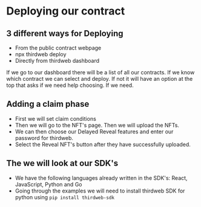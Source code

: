 # Deploying our contract

## 3 different ways for Deploying

- From the public contract webpage
- npx thirdweb deploy
- Directly from thirdweb dashboard

If we go to our dashboard there will be a list of all our contracts. If we know which contract we can select and deploy.
If not it will have an option at the top that asks if we need help choosing. If we need.

## Adding a claim phase

- First we will set claim conditions
- Then we will go to the NFT's page. Then we will upload the NFTs.
- We can then choose our Delayed Reveal features and enter our password for thirdweb.
- Select the Reveal NFT's button after they have successfully uploaded.

## The we will look at our SDK's

- We have the following languages already written in the SDK's: React, JavaScript, Python and Go
- Going through the examples we will need to install thirdweb SDK for python using `pip install thirdweb-sdk`
